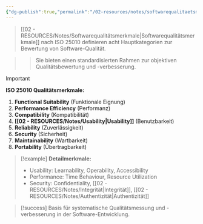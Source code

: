```yaml
---
{"dg-publish":true,"permalink":"/02-resources/notes/softwarequalitaetsmerkmale/","tags":["qualitaet/iso-standards","AP2025/neu"],"noteIcon":"","updated":"2025-10-29T12:59:10.316+01:00"}
---
```



>[[02 - RESOURCES/Notes/Softwarequalitätsmerkmale\|Softwarequalitätsmerkmale]] nach ISO 25010 definieren acht Hauptkategorien zur Bewertung von Software-Qualität.

>>Sie bieten einen standardisierten Rahmen zur objektiven Qualitätsbewertung und -verbesserung.

>[!important] 
>**ISO 25010 Qualitätsmerkmale:**
>1. **Functional Suitability** (Funktionale Eignung)
>2. **Performance Efficiency** (Performanz)
>3. **Compatibility** (Kompatibilität)
>4. **[[02 - RESOURCES/Notes/Usability\|Usability]]** (Benutzbarkeit)
>5. **Reliability** (Zuverlässigkeit)
>6. **Security** (Sicherheit)
>7. **Maintainability** (Wartbarkeit)
>8. **Portability** (Übertragbarkeit)

>[!example] 
>**Detailmerkmale:**
>- Usability: Learnability, Operability, Accessibility
>- Performance: Time Behaviour, Resource Utilization
>- Security: Confidentiality, [[02 - RESOURCES/Notes/Integrität\|Integrität]], [[02 - RESOURCES/Notes/Authentizität\|Authentizität]]

>[!success] 
>Basis für systematische Qualitätsmessung und -verbesserung in der Software-Entwicklung.